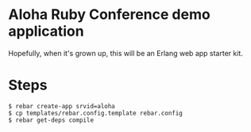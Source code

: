 # Aloha Ruby Conference demo application

Hopefully, when it's grown up, this will be an Erlang web app starter kit.

# Steps

    $ rebar create-app srvid=aloha
    $ cp templates/rebar.config.template rebar.config
    $ rebar get-deps compile
